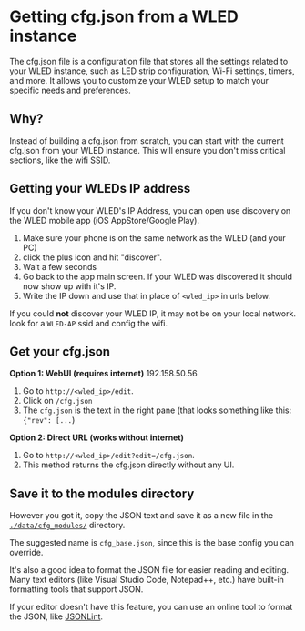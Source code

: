 # Getting cfg.json from a WLED instance

The cfg.json file is a configuration file that stores all the settings related to your WLED instance, such as LED strip configuration, Wi-Fi settings, timers, and more. It allows you to customize your WLED setup to match your specific needs and preferences.

## Why?

Instead of building a cfg.json from scratch, you can start with the current cfg.json from your WLED instance. This will ensure you don't miss critical sections, like the wifi SSID.

## Getting your WLEDs IP address

If you don't know your WLED's IP Address, you can open use discovery on the WLED mobile app (iOS AppStore/Google Play).

1. Make sure your phone is on the same network as the WLED (and your PC)
2. click the plus icon and hit "discover".
3. Wait a few seconds
4. Go back to the app main screen. If your WLED was discovered it should now show up with it's IP.
5. Write the IP down and use that in place of `<wled_ip>` in urls below.

If you could **not** discover your WLED IP, it may not be on your local network. look for a `WLED-AP` ssid and config the wifi.

## Get your cfg.json

**Option 1: WebUI (requires internet)**
192.158.50.56

1. Go to `http://<wled_ip>/edit`.
2. Click on `/cfg.json`
3. The `cfg.json` is the text in the right pane (that looks something like this: `{"rev": [...`)

**Option 2: Direct URL (works without internet)**

1. Go to `http://<wled_ip>/edit?edit=/cfg.json`.
2. This method returns the cfg.json directly without any UI.

## Save it to the modules directory

However you got it, copy the JSON text and save it as a new file in the [`./data/cfg_modules/`][cfg_modules] directory.

The suggested name is `cfg_base.json`, since this is the base config you can override.

It's also a good idea to format the JSON file for easier reading and editing. Many text editors (like Visual Studio Code, Notepad++, etc.) have built-in formatting tools that support JSON.

If your editor doesn't have this feature, you can use an online tool to format the JSON, like [JSONLint](https://jsonlint.com).

[cfg_modules]: ../data/cfg_modules

